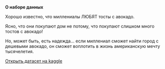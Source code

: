 **О наборе данных**

Хорошо известно, что миллениалы ЛЮБЯТ тосты с авокадо. 

Ясно, что они покупают дом не потому, что покупают слишком много тостов с авокадо!

Но, может быть, есть надежда… если миллениал сможет найти город с дешевыми авокадо, он сможет воплотить в жизнь американскую мечту тысячелетия.

[Открыть датасет на kaggle](https://www.kaggle.com/datasets/neuromusic/avocado-prices)
